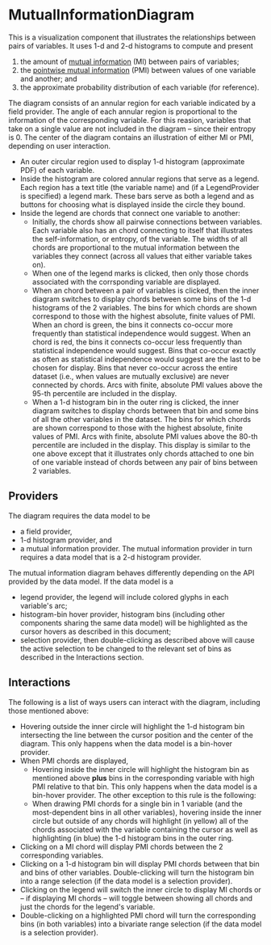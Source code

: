 # MutualInformationDiagram

This is a visualization component that illustrates the relationships between pairs of variables.
It uses 1-d and 2-d histograms to compute and present

1. the amount of [mutual information][] (MI) between pairs of variables;
2. the [pointwise mutual information][] (PMI) between values of one variable and another; and
3. the approximate probability distribution of each variable (for reference).

The diagram consists of an annular region for each variable indicated by a field provider.
The angle of each annular region is proportional to the information of the corresponding variable.
For this reasion, variables that take on a single value are not included in the diagram – since
their entropy is 0.
The center of the diagram contains an illustration of either MI or PMI, depending on user interaction.

+ An outer circular region used to display 1-d histogram (approximate PDF) of each variable.
+ Inside the histogram are colored annular regions that serve as a legend.
  Each region has a text title (the variable name) and (if a LegendProvider is specified) a legend mark.
  These bars serve as both a legend and as buttons for choosing what is displayed inside the circle they bound.
+ Inside the legend are chords that connect one variable to another:
    + Initially, the chords show all pairwise connections between variables.
      Each variable also has an chord connecting to itself that illustrates the self-information, or entropy,
      of the variable.
      The widths of all chords are proportional to the mutual information between the variables they connect
      (across all values that either variable takes on).
    + When one of the legend marks is clicked, then only those chords associated with the corrsponding variable
      are displayed.
    + When an chord between a pair of variables is clicked, then the inner diagram
      switches to display chords between some bins of the 1-d histograms of the 2 variables.
      The bins for which chords are shown correspond to those with the highest
      absolute, finite values of PMI.
      When an chord is green, the bins it connects co-occur more frequently than statistical independence would suggest.
      When an chord is red, the bins it connects co-occur less frequently than statistical independence would suggest.
      Bins that co-occur exactly as often as statistical independence would suggest are the last to be chosen for display.
      Bins that never co-occur across the entire dataset (i.e., when values are mutually exclusive) are never connected by chords.
      Arcs with finite, absolute PMI values above the 95-th percentile are included in the display.
    + When a 1-d histogram bin in the outer ring is clicked, the inner diagram
      switches to display chords between that bin and some bins of all the other variables in the dataset.
      The bins for which chords are shown correspond to those with the highest absolute, finite values of PMI.
      Arcs with finite, absolute PMI values above the 80-th percentile are included in the display.
      This display is similar to the one above except that it illustrates only chords attached to
      one bin of one variable instead of chords between any pair of bins between 2 variables.

## Providers

The diagram requires the data model to be
+ a field provider,
+ 1-d histogram provider, and
+ a mutual information provider.
The mutual information provider in turn requires a data model that is a 2-d histogram provider.

The mutual information diagram behaves differently depending on the API provided by the data model.
If the data model is a

+ legend provider, the legend will include colored glyphs in each variable's arc;
+ histogram-bin hover provider, histogram bins (including other components sharing the same data model)
  will be highlighted as the cursor hovers as described in this document;
+ selection provider, then double-clicking as described above will cause the active selection to
  be changed to the relevant set of bins as described in the Interactions section.

## Interactions

The following is a list of ways users can interact with the diagram, including those mentioned above:

+ Hovering outside the inner circle will highlight the 1-d histogram bin intersecting the line between
  the cursor position and the center of the diagram.
  This only happens when the data model is a bin-hover provider.
+ When PMI chords are displayed,
    + Hovering inside the inner circle will highlight the histogram bin as mentioned above **plus**
      bins in the corresponding variable with high PMI relative to that bin.
      This only happens when the data model is a bin-hover provider.
      The other exception to this rule is the following:
    + When drawing PMI chords for a single bin in 1 variable (and the most-dependent bins
      in all other variables), hovering inside the inner circle but outside of any chords
      will highlight (in yellow) all of the chords associated with the variable containing
      the cursor as well as highlighting (in blue) the 1-d histogram bins in the outer ring.
+ Clicking on a MI chord will display PMI chords between the 2 corresponding variables.
+ Clicking on a 1-d histogram bin will display PMI chords between that bin and bins of other variables.
  Double-clicking will turn the histogram bin into a range selection (if the data model is a selection provider).
+ Clicking on the legend will switch the inner circle to display MI chords or – if displaying
  MI chords – will toggle between showing all chords and just the chords for the legend's variable.
+ Double-clicking on a highlighted PMI chord will turn the corresponding bins (in both variables) into
  a bivariate range selection (if the data model is a selection provider).

[mutual information]: http://en.wikipedia.org/wiki/Mutual_information
[pointwise mutual information]: http://en.wikipedia.org/wiki/Pointwise_mutual_information
